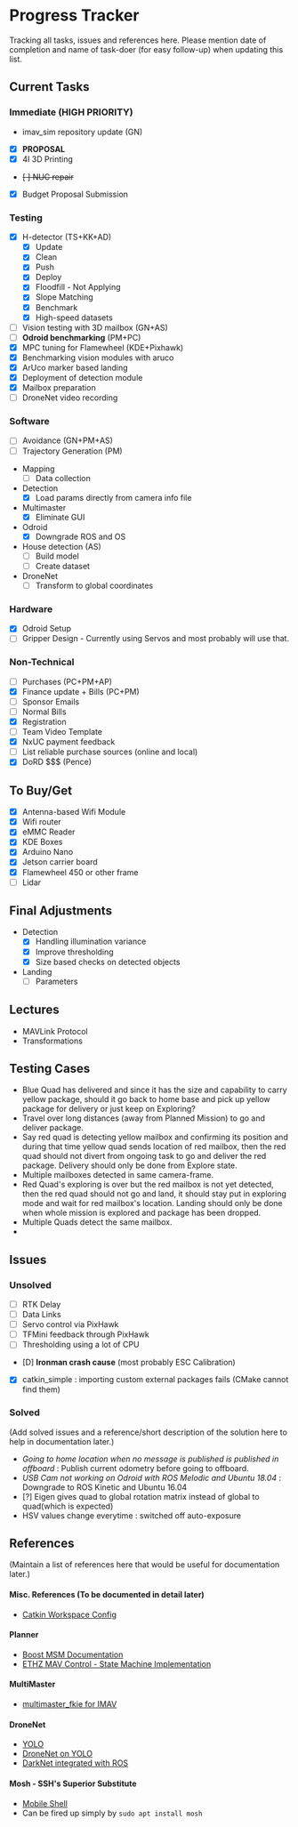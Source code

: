 # Progress Tracker

Tracking all tasks, issues and references here.
Please mention date of completion and name of task-doer (for easy follow-up) when updating this list.

## Current Tasks

### Immediate (HIGH PRIORITY)
- imav_sim repository update (GN)
- [X] **PROPOSAL**
- [X] 4I 3D Printing
- ~~[ ] NUC repair~~
- [X] Budget Proposal Submission

### Testing
- [X] H-detector (TS+KK+AD)
    - [X] Update
    - [X] Clean
    - [X] Push
    - [X] Deploy
    - [X] Floodfill - Not Applying
    - [X] Slope Matching
    - [X] Benchmark
    - [X] High-speed datasets
- [ ] Vision testing with 3D mailbox (GN+AS)
- [ ] **Odroid benchmarking** (PM+PC)
- [X] MPC tuning for Flamewheel (KDE+Pixhawk)
- [X] Benchmarking vision modules with aruco
- [X] ArUco marker based landing
- [X] Deployment of detection module
- [X] Mailbox preparation
- [ ] DroneNet video recording

### Software
- [ ] Avoidance (GN+PM+AS) 
- [ ] Trajectory Generation (PM)
- Mapping
    - [ ] Data collection
- Detection
    - [X] Load params directly from camera info file
- Multimaster
    - [X] Eliminate GUI
- Odroid
    - [X] Downgrade ROS and OS
- House detection (AS)
    - [ ] Build model
    - [ ] Create dataset
- DroneNet
    - [ ] Transform to global coordinates

### Hardware
- [X] Odroid Setup
- [ ] Gripper Design - Currently using Servos and most probably will use that.

### Non-Technical
- [ ] Purchases (PC+PM+AP)
- [X] Finance update + Bills (PC+PM)
- [ ] Sponsor Emails
- [ ] Normal Bills
- [X] Registration
- [ ] Team Video Template
- [X] NxUC payment feedback
- [ ] List reliable purchase sources (online and local)
- [X] DoRD $$$ (Pence)

## To Buy/Get
- [X] Antenna-based Wifi Module
- [X] Wifi router
- [X] eMMC Reader
- [X] KDE Boxes
- [X] Arduino Nano
- [X] Jetson carrier board
- [X] Flamewheel 450 or other frame
- [ ] Lidar

## Final Adjustments
- Detection 
    - [X] Handling illumination variance
    - [X] Improve thresholding
    - [X] Size based checks on detected objects

- Landing
    - [ ] Parameters

## Lectures
- MAVLink Protocol
- Transformations

## Testing Cases
- Blue Quad has delivered and since it has the size and capability to carry yellow package, should it go back to home base and pick up yellow package for delivery or just keep on Exploring?
- Travel over long distances (away from Planned Mission) to go and deliver package.
- Say red quad is detecting yellow mailbox and confirming its position and during that time yellow quad sends location of red mailbox, then the red quad should not divert from ongoing task to go and deliver the red package. Delivery should only be done from Explore state.
- Multiple mailboxes detected in same camera-frame.
- Red Quad's exploring is over but the red mailbox is not yet detected, then the red quad should not go and land, it should stay put in exploring mode and wait for red mailbox's location. Landing should only be done when whole mission is explored and package has been dropped.
- Multiple Quads detect the same mailbox.
- 

## Issues

### Unsolved
- [ ] RTK Delay
- [ ] Data Links
- [ ] Servo control via PixHawk
- [ ] TFMini feedback through PixHawk
- [ ] Thresholding using a lot of CPU
- [D] **Ironman crash cause** (most probably ESC Calibration)
- [X] catkin_simple : importing custom external packages fails (CMake cannot find them)

### Solved
(Add solved issues and a reference/short description of the solution here to help in documentation later.)
- *Going to home location when no message is published is published in offboard* : 
    Publish current odometry before going to offboard.  
- *USB Cam not working on Odroid with ROS Melodic and Ubuntu 18.04* :
    Downgrade to ROS Kinetic and Ubuntu 16.04
- [?] Eigen gives quad to global rotation matrix instead of global to quad(which is expected)
- HSV values change everytime : switched off auto-exposure

## References
(Maintain a list of references here that would be useful for documentation later.)
#### Misc. References (To be documented in detail later)
- [Catkin Workspace Config](https://catkin-tools.readthedocs.io/en/latest/verbs/catkin_config.html)
#### Planner
- [Boost MSM Documentation](https://www.boost.org/doc/libs/1_64_0/libs/msm/doc/HTML/index.html)
- [ETHZ MAV Control - State Machine Implementation](https://github.com/ethz-asl/mav_control_rw/tree/master/mav_control_interface/src)
#### MultiMaster
- [multimaster_fkie for IMAV](https://github.com/parekhaman1807/multimaster_fkie)
#### DroneNet
- [YOLO](https://pjreddie.com/darknet/yolo/)
- [DroneNet on YOLO](https://github.com/chuanenlin/drone-net/)
- [DarkNet integrated with ROS](https://github.com/leggedrobotics/darknet_ros)
#### Mosh - SSH's Superior Substitute
- [Mobile Shell](https://mosh.org/)
- Can be fired up simply by `sudo apt install mosh`
